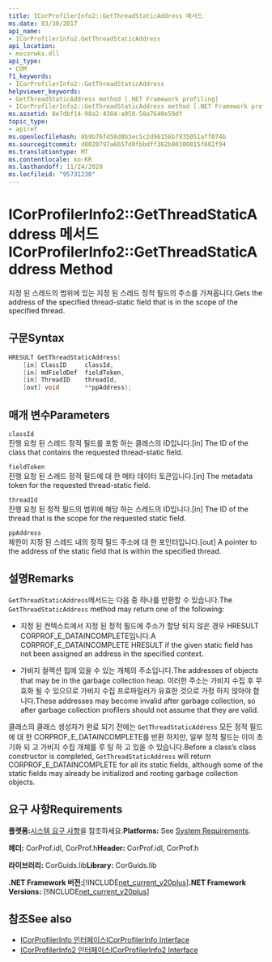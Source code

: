 ```yaml
---
title: ICorProfilerInfo2::GetThreadStaticAddress 메서드
ms.date: 03/30/2017
api_name:
- ICorProfilerInfo2.GetThreadStaticAddress
api_location:
- mscorwks.dll
api_type:
- COM
f1_keywords:
- ICorProfilerInfo2::GetThreadStaticAddress
helpviewer_keywords:
- GetThreadStaticAddress method [.NET Framework profiling]
- ICorProfilerInfo2::GetThreadStaticAddress method [.NET Framework profiling]
ms.assetid: 8e7dbf14-98a2-4384-a950-58a7640e59df
topic_type:
- apiref
ms.openlocfilehash: 8b9b76fd58d8b3ec5c2d98156b7935051aff074b
ms.sourcegitcommit: d8020797a6657d0fbbdff362b80300815f682f94
ms.translationtype: MT
ms.contentlocale: ko-KR
ms.lasthandoff: 11/24/2020
ms.locfileid: "95731230"
---
```

# <a name="icorprofilerinfo2getthreadstaticaddress-method"></a><span data-ttu-id="1c8bb-102">ICorProfilerInfo2::GetThreadStaticAddress 메서드</span><span class="sxs-lookup"><span data-stu-id="1c8bb-102">ICorProfilerInfo2::GetThreadStaticAddress Method</span></span>

<span data-ttu-id="1c8bb-103">지정 된 스레드의 범위에 있는 지정 된 스레드 정적 필드의 주소를 가져옵니다.</span><span class="sxs-lookup"><span data-stu-id="1c8bb-103">Gets the address of the specified thread-static field that is in the scope of the specified thread.</span></span>  
  
## <a name="syntax"></a><span data-ttu-id="1c8bb-104">구문</span><span class="sxs-lookup"><span data-stu-id="1c8bb-104">Syntax</span></span>  
  
```cpp  
HRESULT GetThreadStaticAddress(  
    [in] ClassID     classId,  
    [in] mdFieldDef  fieldToken,  
    [in] ThreadID    threadId,  
    [out] void       **ppAddress);  
```  
  
## <a name="parameters"></a><span data-ttu-id="1c8bb-105">매개 변수</span><span class="sxs-lookup"><span data-stu-id="1c8bb-105">Parameters</span></span>  

 `classId`  
 <span data-ttu-id="1c8bb-106">진행 요청 된 스레드 정적 필드를 포함 하는 클래스의 ID입니다.</span><span class="sxs-lookup"><span data-stu-id="1c8bb-106">[in] The ID of the class that contains the requested thread-static field.</span></span>  
  
 `fieldToken`  
 <span data-ttu-id="1c8bb-107">진행 요청 된 스레드 정적 필드에 대 한 메타 데이터 토큰입니다.</span><span class="sxs-lookup"><span data-stu-id="1c8bb-107">[in] The metadata token for the requested thread-static field.</span></span>  
  
 `threadId`  
 <span data-ttu-id="1c8bb-108">진행 요청 된 정적 필드의 범위에 해당 하는 스레드의 ID입니다.</span><span class="sxs-lookup"><span data-stu-id="1c8bb-108">[in] The ID of the thread that is the scope for the requested static field.</span></span>  
  
 `ppAddress`  
 <span data-ttu-id="1c8bb-109">제한이 지정 된 스레드 내의 정적 필드 주소에 대 한 포인터입니다.</span><span class="sxs-lookup"><span data-stu-id="1c8bb-109">[out] A pointer to the address of the static field that is within the specified thread.</span></span>  
  
## <a name="remarks"></a><span data-ttu-id="1c8bb-110">설명</span><span class="sxs-lookup"><span data-stu-id="1c8bb-110">Remarks</span></span>  

 <span data-ttu-id="1c8bb-111">`GetThreadStaticAddress`메서드는 다음 중 하나를 반환할 수 있습니다.</span><span class="sxs-lookup"><span data-stu-id="1c8bb-111">The `GetThreadStaticAddress` method may return one of the following:</span></span>  
  
- <span data-ttu-id="1c8bb-112">지정 된 컨텍스트에서 지정 된 정적 필드에 주소가 할당 되지 않은 경우 HRESULT CORPROF_E_DATAINCOMPLETE입니다.</span><span class="sxs-lookup"><span data-stu-id="1c8bb-112">A CORPROF_E_DATAINCOMPLETE HRESULT if the given static field has not been assigned an address in the specified context.</span></span>  
  
- <span data-ttu-id="1c8bb-113">가비지 컬렉션 힙에 있을 수 있는 개체의 주소입니다.</span><span class="sxs-lookup"><span data-stu-id="1c8bb-113">The addresses of objects that may be in the garbage collection heap.</span></span> <span data-ttu-id="1c8bb-114">이러한 주소는 가비지 수집 후 무효화 될 수 있으므로 가비지 수집 프로파일러가 유효한 것으로 가정 하지 않아야 합니다.</span><span class="sxs-lookup"><span data-stu-id="1c8bb-114">These addresses may become invalid after garbage collection, so after garbage collection profilers should not assume that they are valid.</span></span>  
  
 <span data-ttu-id="1c8bb-115">클래스의 클래스 생성자가 완료 되기 전에는 `GetThreadStaticAddress` 모든 정적 필드에 대 한 CORPROF_E_DATAINCOMPLETE를 반환 하지만, 일부 정적 필드는 이미 초기화 되 고 가비지 수집 개체를 루 팅 하 고 있을 수 있습니다.</span><span class="sxs-lookup"><span data-stu-id="1c8bb-115">Before a class’s class constructor is completed, `GetThreadStaticAddress` will return CORPROF_E_DATAINCOMPLETE for all its static fields, although some of the static fields may already be initialized and rooting garbage collection objects.</span></span>  
  
## <a name="requirements"></a><span data-ttu-id="1c8bb-116">요구 사항</span><span class="sxs-lookup"><span data-stu-id="1c8bb-116">Requirements</span></span>  

 <span data-ttu-id="1c8bb-117">**플랫폼:**[시스템 요구 사항](../../get-started/system-requirements.md)을 참조하세요.</span><span class="sxs-lookup"><span data-stu-id="1c8bb-117">**Platforms:** See [System Requirements](../../get-started/system-requirements.md).</span></span>  
  
 <span data-ttu-id="1c8bb-118">**헤더:** CorProf.idl, CorProf.h</span><span class="sxs-lookup"><span data-stu-id="1c8bb-118">**Header:** CorProf.idl, CorProf.h</span></span>  
  
 <span data-ttu-id="1c8bb-119">**라이브러리:** CorGuids.lib</span><span class="sxs-lookup"><span data-stu-id="1c8bb-119">**Library:** CorGuids.lib</span></span>  
  
 <span data-ttu-id="1c8bb-120">**.NET Framework 버전:**[!INCLUDE[net_current_v20plus](../../../../includes/net-current-v20plus-md.md)]</span><span class="sxs-lookup"><span data-stu-id="1c8bb-120">**.NET Framework Versions:** [!INCLUDE[net_current_v20plus](../../../../includes/net-current-v20plus-md.md)]</span></span>  
  
## <a name="see-also"></a><span data-ttu-id="1c8bb-121">참조</span><span class="sxs-lookup"><span data-stu-id="1c8bb-121">See also</span></span>

- [<span data-ttu-id="1c8bb-122">ICorProfilerInfo 인터페이스</span><span class="sxs-lookup"><span data-stu-id="1c8bb-122">ICorProfilerInfo Interface</span></span>](icorprofilerinfo-interface.md)
- [<span data-ttu-id="1c8bb-123">ICorProfilerInfo2 인터페이스</span><span class="sxs-lookup"><span data-stu-id="1c8bb-123">ICorProfilerInfo2 Interface</span></span>](icorprofilerinfo2-interface.md)
